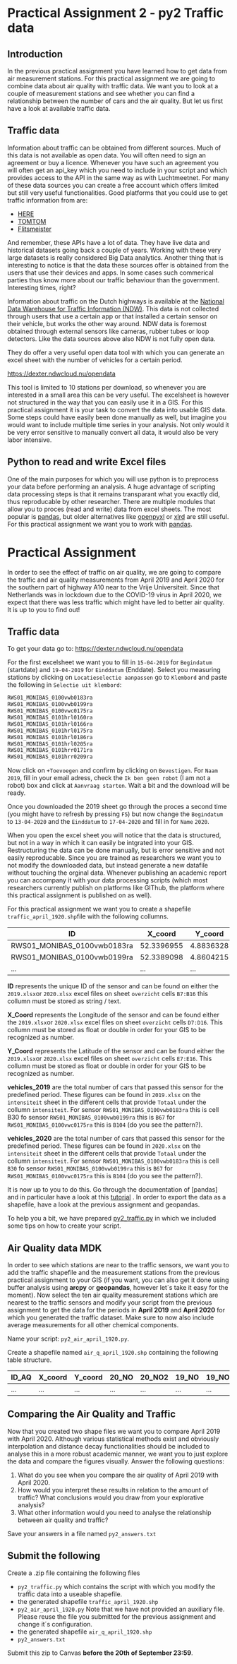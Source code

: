 # Practical Assignment 2 - py2 Traffic data

## Introduction

In the previous practical assignment you have learned how to get data from air measurement stations. For this practical assignment we are going to combine data about air quality with traffic data. We want you to look at a couple of measurement stations and see whether you can find a relationship between the number of cars and the air quality. But let us first have a look at available traffic data.  

## Traffic data

Information about traffic can be obtained from different sources. Much of this data is not available as open data. You will often need to sign an agreement or buy a licence. Whenever you have such an agreement you will often get an api_key which you need to include in your script and which provides access to the API in the same way as with Luchtmeetnet. For many of these data sources you can create a free account which offers limited but still very useful functionalities. Good platforms that you could use to get traffic information from are:

 - [HERE](https://www.developer.here.com/documentation/traffic/dev_guide/topics/what-is.html) 
 - [TOMTOM](https://developer.tomtom.com/)
 - [Flitsmeister](https://www.flitsmeister.nl/fcd.html) 

And remember, these APIs have a lot of data. They have live data and historical datasets going back a couple of years. Working with these very large datasets is really considered Big Data analytics. Another thing that is interesting to notice is that the data these sources offer is obtained from the users that use their devices and apps. In some cases  such commerical parties thus know more about our traffic behaviour than the government. Interesting times, right?   

Information about traffic on the Dutch highways is available at the [National Data Warehouse for Traffic Information (NDW)](https://www.ndw.nu/en/). This data is not collected through users that use a certain app or that installed a certain sensor on their vehicle, but works the other way around. NDW data is foremost obtained through external sensors like cameras, rubber tubes or loop detectors. Like the data sources above also NDW is not fully open data. 

They do offer a very useful open data tool with which you can generate an excel sheet with the number of vehicles for a certain period. 

https://dexter.ndwcloud.nu/opendata

This tool is limited to 10 stations per download, so whenever you are interested in a small area this can be very useful. The excelsheet is however not structured in the way that you can easily use it in a GIS. For this practical assignment it is your task to convert the data into usable GIS data. Some steps could have easily been done manually as well, but imagine you would want to include multiple time series in your analysis. Not only would it be very error sensitive to manually convert all data, it would also be very labor intensive.

## Python to read and write Excel files
One of the main purposes for which you will use python is to preprocess your data before performing an analysis. A huge advantage of scripting data processing steps is that it remains transparant what you exactly did, thus reproducable by other researcher. There are multiple modules that allow you to proces (read and write) data from excel sheets. The most popular is [pandas](https://pandas.pydata.org/pandas-docs/stable/index.html), but older alternatives like [openpyxl](https://openpyxl.readthedocs.io/en/stable/) or [xlrd](https://xlrd.readthedocs.io/en/latest/) are still useful. For this practical assignment we want you to work with [pandas](https://pandas.pydata.org/pandas-docs/stable/index.html).

# Practical Assignment

In order to see the effect of traffic on air quality, we are going to compare the traffic and air quality measurements from April 2019 and April 2020 for the southern part of highway A10 near to the Vrije Universiteit. Since that Netherlands was in lockdown due to the COVID-19 virus in April 2020, we expect that there was less traffic which might have led to better air quality. It is up to you to find out! 

## Traffic data
To get your data go to: https://dexter.ndwcloud.nu/opendata

For the first excelsheet we want you to fill in `15-04-2019` for `Begindatum` (startdate) and `19-04-2019` for `Einddatum` (Enddate). Select you measuring stations by clicking on `Locatieselectie aanpassen` go to `Klembord` and paste the following in `Selectie uit klembord`:

```python
RWS01_MONIBAS_0100vwb0183ra
RWS01_MONIBAS_0100vwb0199ra
RWS01_MONIBAS_0100vwc0175ra
RWS01_MONIBAS_0101hrl0160ra
RWS01_MONIBAS_0101hrl0166ra
RWS01_MONIBAS_0101hrl0175ra
RWS01_MONIBAS_0101hrl0186ra
RWS01_MONIBAS_0101hrl0205ra
RWS01_MONIBAS_0101hrr0171ra
RWS01_MONIBAS_0101hrr0209ra
```

Now click on `+Toevoegen` and confirm by clicking on `Bevestigen`. For `Naam` `2019`, fill in your email adress, check the `Ik ben geen robot` (I am not a robot) box and click at `Aanvraag starten`. Wait a bit and the download will be ready. 

Once you downloaded the 2019 sheet go through the proces a second time (you might have to refresh by pressing `F5`) but now change the `Begindatum` to `13-04-2020` and the `Einddatum` to `17-04-2020` and fill in for `Name` `2020`. 

When you open the excel sheet you will notice that the data is structured, but not in a way in which it can easily be intgrated into your GIS. Restructuring the data can be done manually, but is error sensitive and not easily reproducable. Since you are trained as researchers we want you to not modify the downloaded data, but instead generate a new datafile without touching the orginal data. Whenever publishing an academic report you can accompany it with your data processing scripts (which most researchers currently publish on platforms like GIThub, the platform where this practical assignment is published on as well). 

For this practical assignment we want you to create a shapefile `traffic_april_1920.shp`file with the following collumns. 

| ID | X_coord | Y_coord | vehicles_2019 | vehicles_2020 |
| --------------- | --------------- | --------------- | --------------- | --------------- |
| RWS01_MONIBAS_0100vwb0183ra | 52.3396955| 4.8836328 |  13956.1 | 5816.5 |
| RWS01_MONIBAS_0100vwb0199ra | 52.3389098| 4.8604215 |  20715.5 | 9487.2 |
| ... | ... | ... | ... | ... |

**ID** represents the unique ID of the sensor and can be found on either the `2019.xlsx`or `2020.xlsx` excel files on sheet `overzicht` cells `B7:B16` this collumn must be stored as string / text.

**X_Coord** represents the Longitude of the sensor and can be found either the `2019.xlsx`or `2020.xlsx` excel files on sheet `overzicht` cells `D7:D16`. This collumn must be stored as float or double in order for your GIS to be recognized as number.

**Y_Coord** represents the Latitude of the sensor and can be found either the `2019.xlsx`or `2020.xlsx` excel files on sheet `overzicht` cells `E7:E16`. This collumn must be stored as float or double in order for your GIS to be recognized as number.

**vehicles_2019** are the total number of cars that passed this sensor for the predefined period. These figures can be found in `2019.xlsx` on the `intensiteit` sheet in the different cells that provide `Totaal` under the collumn `intensiteit`. For sensor `RWS01_MONIBAS_0100vwb0183ra` this is cell B30 fo sensor `RWS01_MONIBAS_0100vwb0199ra` this is `B67` for `RWS01_MONIBAS_0100vwc0175ra` this is `B104` (do you see the pattern?).

**vehicles_2020** are the total number of cars that passed this sensor for the predefined period. These figures can be found in `2020.xlsx` on the `intensiteit` sheet in the different cells that provide `Totaal` under the collumn `intensiteit`. For sensor `RWS01_MONIBAS_0100vwb0183ra` this is cell `B30` fo sensor `RWS01_MONIBAS_0100vwb0199ra` this is `B67` for `RWS01_MONIBAS_0100vwc0175ra` this is `B104` (do you see the pattern?).

It is now up to you to do this. Go through the documentation of [pandas] and in particular have a look at this [tutorial](https://pandas.pydata.org/pandas-docs/stable/getting_started/intro_tutorials/02_read_write.html#min-tut-02-read-write) . In order to export the data as a shapefile, have a look at the previous assignment and geopandas.

To help you a bit, we have prepared [py2_traffic.py](https://github.com/SPINLab/GI_Minor_2020/blob/master/py2_Traffic/py2_traffic.py) in which we included some tips on how to create your script. 

## Air Quality data MDK

In order to see which stations are near to the traffic sensors, we want you to add the traffic shapefile and the measurement stations from the previous practical assignment to your GIS (if you want, you can also get it done using buffer analysis using **arcpy** or **geopandas**, however let´s take it easy for the moment). Now select the ten air quality measurement stations which are nearest to the traffic sensors and modify your script from the previous assignment to get the data for the periods in **April 2019** and **April 2020** for which you generated the traffic dataset. Make sure to now also include average measurements for all other chemical components. 

Name your script: `py2_air_april_1920.py`. 

Create a shapefile named `air_q_april_1920.shp` containing the following table structure.

| ID_AQ | X_coord | Y_coord | 20_NO | 20_NO2 | 19_NO | 19_NO2 
| --------------- | --------------- | --------------- | --------------- | --------------- | --------------- | --------------- |
| ... | ... | ... | ... | ... |... | ... |

## Comparing the Air Quality and Traffic
Now that you created two shape files we want you to compare April 2019 with April 2020. Although various statistical methods exist and obviously interpolation and distance decay functionalities should be included to analyse this in a more robust academic manner, we want you to just explore the data and compare the figures visually. Answer the following questions:

1. What do you see when you compare the air quality of April 2019 with April 2020.
2. How would you interpret these results in relation to the amount of traffic? What conclusions would you draw from your explorative analysis?
3. What other information would you need to analyse the relationship between air quality and traffic?

Save your answers in a file named `py2_answers.txt`

## Submit the following

Create a .zip file containing the following files 

- `py2_traffic.py` which contains the script with which you modify the traffic data into a useable shapefile.
- the generated shapefile `traffic_april_1920.shp`
- `py2_air_april_1920.py` Note that we have not provided an auxiliary file. 
Please reuse the file you submitted for the previous assignment and change it´s configuration.
- the generated shapefile `air_q_april_1920.shp`
- `py2_answers.txt`

Submit this zip to Canvas **before the 20th of September 23:59**. 
